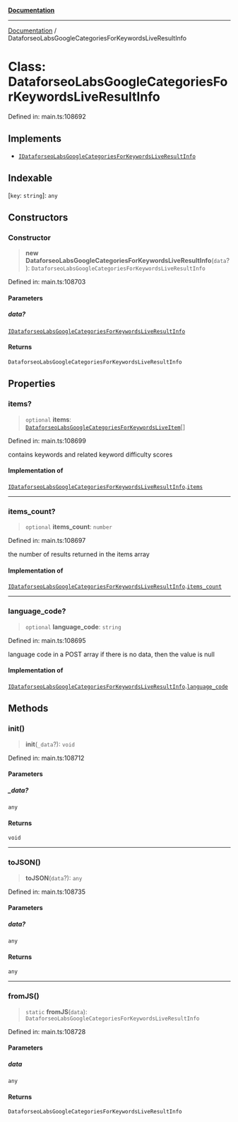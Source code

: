 [**Documentation**](../README.md)

***

[Documentation](../README.md) / DataforseoLabsGoogleCategoriesForKeywordsLiveResultInfo

# Class: DataforseoLabsGoogleCategoriesForKeywordsLiveResultInfo

Defined in: main.ts:108692

## Implements

- [`IDataforseoLabsGoogleCategoriesForKeywordsLiveResultInfo`](../interfaces/IDataforseoLabsGoogleCategoriesForKeywordsLiveResultInfo.md)

## Indexable

\[`key`: `string`\]: `any`

## Constructors

### Constructor

> **new DataforseoLabsGoogleCategoriesForKeywordsLiveResultInfo**(`data`?): `DataforseoLabsGoogleCategoriesForKeywordsLiveResultInfo`

Defined in: main.ts:108703

#### Parameters

##### data?

[`IDataforseoLabsGoogleCategoriesForKeywordsLiveResultInfo`](../interfaces/IDataforseoLabsGoogleCategoriesForKeywordsLiveResultInfo.md)

#### Returns

`DataforseoLabsGoogleCategoriesForKeywordsLiveResultInfo`

## Properties

### items?

> `optional` **items**: [`DataforseoLabsGoogleCategoriesForKeywordsLiveItem`](DataforseoLabsGoogleCategoriesForKeywordsLiveItem.md)[]

Defined in: main.ts:108699

contains keywords and related keyword difficulty scores

#### Implementation of

[`IDataforseoLabsGoogleCategoriesForKeywordsLiveResultInfo`](../interfaces/IDataforseoLabsGoogleCategoriesForKeywordsLiveResultInfo.md).[`items`](../interfaces/IDataforseoLabsGoogleCategoriesForKeywordsLiveResultInfo.md#items)

***

### items\_count?

> `optional` **items\_count**: `number`

Defined in: main.ts:108697

the number of results returned in the items array

#### Implementation of

[`IDataforseoLabsGoogleCategoriesForKeywordsLiveResultInfo`](../interfaces/IDataforseoLabsGoogleCategoriesForKeywordsLiveResultInfo.md).[`items_count`](../interfaces/IDataforseoLabsGoogleCategoriesForKeywordsLiveResultInfo.md#items_count)

***

### language\_code?

> `optional` **language\_code**: `string`

Defined in: main.ts:108695

language code in a POST array
if there is no data, then the value is null

#### Implementation of

[`IDataforseoLabsGoogleCategoriesForKeywordsLiveResultInfo`](../interfaces/IDataforseoLabsGoogleCategoriesForKeywordsLiveResultInfo.md).[`language_code`](../interfaces/IDataforseoLabsGoogleCategoriesForKeywordsLiveResultInfo.md#language_code)

## Methods

### init()

> **init**(`_data`?): `void`

Defined in: main.ts:108712

#### Parameters

##### \_data?

`any`

#### Returns

`void`

***

### toJSON()

> **toJSON**(`data`?): `any`

Defined in: main.ts:108735

#### Parameters

##### data?

`any`

#### Returns

`any`

***

### fromJS()

> `static` **fromJS**(`data`): `DataforseoLabsGoogleCategoriesForKeywordsLiveResultInfo`

Defined in: main.ts:108728

#### Parameters

##### data

`any`

#### Returns

`DataforseoLabsGoogleCategoriesForKeywordsLiveResultInfo`
